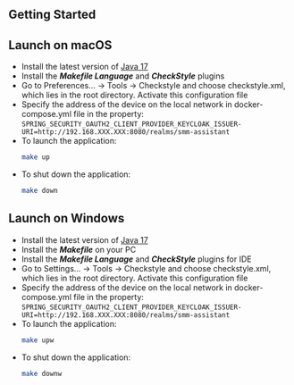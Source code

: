 Getting Started
-----

Launch on macOS
-----

* Install the latest version of [Java 17](https://www.oracle.com/java/technologies/javase/jdk17-archive-downloads.html)
* Install the **_Makefile Language_** and **_CheckStyle_** plugins
* Go to Preferences... -> Tools -> Checkstyle and choose checkstyle.xml, which lies in the root directory. Activate this configuration file
* Specify the address of the device on the local network in docker-compose.yml file in the property:
  ```SPRING_SECURITY_OAUTH2_CLIENT_PROVIDER_KEYCLOAK_ISSUER-URI=http://192.168.XXX.XXX:8080/realms/smm-assistant```
* To launch the application:
  ```bash
  make up
  ```
* To shut down the application:
  ```bash
  make down
  ```

Launch on Windows
-----

* Install the latest version of [Java 17](https://www.oracle.com/java/technologies/javase/jdk17-archive-downloads.html)
* Install the **_Makefile_** on your PC
* Install the **_Makefile Language_** and **_CheckStyle_** plugins for IDE
* Go to Settings... -> Tools -> Checkstyle and choose checkstyle.xml, which lies in the root directory. Activate this configuration file
* Specify the address of the device on the local network in docker-compose.yml file in the property:
   ```SPRING_SECURITY_OAUTH2_CLIENT_PROVIDER_KEYCLOAK_ISSUER-URI=http://192.168.XXX.XXX:8080/realms/smm-assistant```
* To launch the application:
  ```bash
  make upw
  ```
* To shut down the application:
  ```bash
  make downw
  ```
